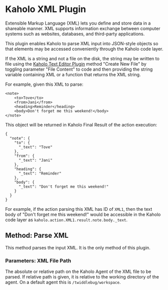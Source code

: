 # Kaholo XML Plugin
Extensible Markup Language (XML) lets you define and store data in a shareable manner. XML supports information exchange between computer systems such as websites, databases, and third-party applications.

This plugin enables Kaholo to parse XML input into JSON-style objects so that elements may be accessed conveniently through the Kaholo code layer.

If the XML is a string and not a file on the disk, the string may be written to file using the [Kaholo Text Editor Plugin](https://github.com/Kaholo/kaholo-plugin-text-editor/blob/master/README.md) method "Create New File" by toggling parameter "File Content" to code and then providing the string variable containing XML or a function that returns the XML string.

For example, given this XML to parse:

    <note>
        <to>Tove</to>
        <from>Jani</from>
        <heading>Reminder</heading>
        <body>Don't forget me this weekend!</body>
    </note>

This object will be returned in Kaholo Final Result of the action execution:

    {
      "note": {
        "to": {
          "_text": "Tove"
        },
        "from": {
          "_text": "Jani"
        },
        "heading": {
          "_text": "Reminder"
        },
        "body": {
          "_text": "Don't forget me this weekend!"
        }
      }
    }

For example, if the action parsing this XML has ID of `XML1`, then the text body of "Don't forget me this weekend!" would be accessible in the Kaholo code layer as `kaholo.action.XML1.result.note.body._text`.

## Method: Parse XML
This method parses the input XML. It is the only method of this plugin.

### Parameters: XML File Path
The absolute or relative path on the Kaholo Agent of the XML file to be parsed. If relative path is given, it is relative to the working directory of the agent. On a default agent this is `/twiddlebug/workspace`.